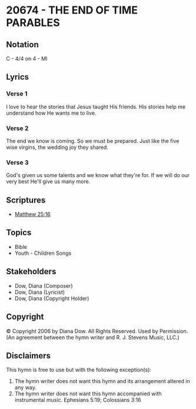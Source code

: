 # 20674 - THE END OF TIME PARABLES

## Notation

C - 4/4 on 4 - MI

## Lyrics

### Verse 1

I love to hear the stories that Jesus taught His friends. His stories help me understand how He wants me to live.

### Verse 2

The end we know is coming. So we must be prepared. Just like the five wise virgins, the wedding joy they shared.

### Verse 3

God's given us some talents and we know what they're for. If we will do our very best He'll give us many more.


## Scriptures

- [Matthew 25:16](https://www.biblegateway.com/passage/?search=Matthew%2025%3A16)

## Topics

- Bible
- Youth - Children Songs

## Stakeholders

- Dow, Diana (Composer)
- Dow, Diana (Lyricist)
- Dow, Diana (Copyright Holder)

## Copyright

© Copyright 2006 by Diana Dow. All Rights Reserved. Used by Permission.
(An agreement between the hymn writer and R. J. Stevens Music, LLC.)

## Disclaimers

This hymn is free to use but with the following exception(s):
1. The hymn writer does not want this hymn and its arrangement altered in any way.
2. The hymn writer does not want this hymn accompanied with instrumental music.
Ephesians 5:19; Colossians 3:16

